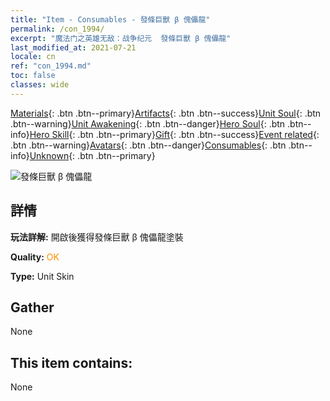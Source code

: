 ```yaml
---
title: "Item - Consumables - 發條巨獸 β 傀儡龍"
permalink: /con_1994/
excerpt: "魔法门之英雄无敌：战争纪元  發條巨獸 β 傀儡龍"
last_modified_at: 2021-07-21
locale: cn
ref: "con_1994.md"
toc: false
classes: wide
---
```

 [Materials](/ItemsCN/){: .btn .btn--primary}[Artifacts](/ItemsCN/Artifacts/){: .btn .btn--success}[Unit Soul](/ItemsCN/UnitSoul/){: .btn .btn--warning}[Unit Awakening](/ItemsCN/UnitAwakening/){: .btn .btn--danger}[Hero Soul](/ItemsCN/HeroSoul/){: .btn .btn--info}[Hero Skill](/ItemsCN/HeroSkill/){: .btn .btn--primary}[Gift](/ItemsCN/Gift/){: .btn .btn--success}[Event related](/ItemsCN/Events/){: .btn .btn--warning}[Avatars](/ItemsCN/Avatars/){: .btn .btn--danger}[Consumables](/ItemsCN/Consumables/){: .btn .btn--info}[Unknown](/ItemsCN/Unknown/){: .btn .btn--primary}

 ![發條巨獸 β 傀儡龍](/images/u/ti_kuileilongpifu2.jpg)

## 詳情
 **玩法詳解:** 開啟後獲得發條巨獸 β 傀儡龍塗裝

 **Quality:** <span style="color: #FF8C00">OK</span>

 **Type:** Unit Skin

## Gather

  None

## This item contains:

  None

